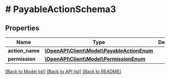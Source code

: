 # # PayableActionSchema3

## Properties

Name | Type | Description | Notes
------------ | ------------- | ------------- | -------------
**action_name** | [**\OpenAPI\Client\Model\PayableActionEnum**](PayableActionEnum.md) |  | [optional]
**permission** | [**\OpenAPI\Client\Model\PermissionEnum**](PermissionEnum.md) |  | [optional]

[[Back to Model list]](../../README.md#models) [[Back to API list]](../../README.md#endpoints) [[Back to README]](../../README.md)
